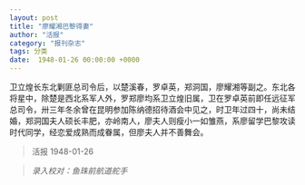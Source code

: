 ```yaml
---
layout: post
title: "廖耀湘巴黎得妻"
author: "活报"
category: "报刊杂志"
tags: 分类
date:  1948-01-26 00:00:00 +0000
---
```


卫立煌长东北剿匪总司令后，以楚溪春，罗卓英，郑洞国，廖耀湘等副之。东北各将星中，除楚是西北系军人外，罗郑廖均系卫立煌旧属，卫在罗卓英前即任远征军总司令，卅三年冬余曾在昆明参加陈纳德招待酒会中见之，时卫年过四十，尚未结婚，郑洞国夫人硕长丰肥，亦岭南人，廖夫人则瘦小一如雏燕，系廖留学巴黎攻读时代同学，经恋爱成熟而成眷属，但廖夫人并不善舞会。




> 活报 1948-01-26

> *录入校对：鱼珠前航道舵手*
